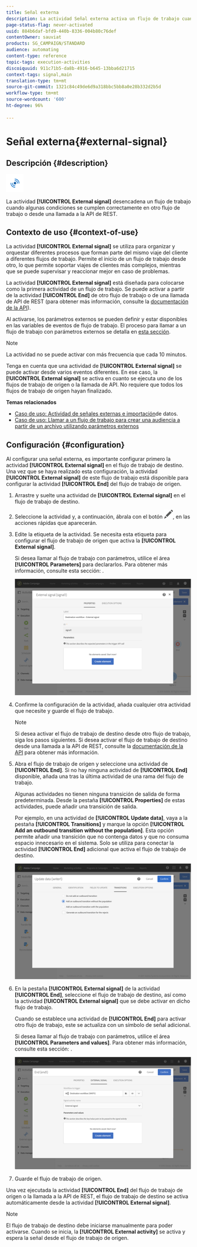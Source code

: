 ```yaml
---
title: Señal externa
description: La actividad Señal externa activa un flujo de trabajo cuando se cumplen correctamente algunas condiciones en otro flujo de trabajo.
page-status-flag: never-activated
uuid: 884b6daf-bfd9-440b-8336-004b80c76def
contentOwner: sauviat
products: SG_CAMPAIGN/STANDARD
audience: automating
content-type: reference
topic-tags: execution-activities
discoiquuid: 911c71b5-da8b-4916-b645-13bba6d21715
context-tags: signal,main
translation-type: tm+mt
source-git-commit: 1321c84c49de6d9a318bbc5bb8a0e28b332d2b5d
workflow-type: tm+mt
source-wordcount: '600'
ht-degree: 96%

---
```



# Señal externa{#external-signal}

## Descripción {#description}

![](assets/signal.png)

La actividad **[!UICONTROL External signal]** desencadena un flujo de trabajo cuando algunas condiciones se cumplen correctamente en otro flujo de trabajo o desde una llamada a la API de REST.

## Contexto de uso {#context-of-use}

La actividad **[!UICONTROL External signal]** se utiliza para organizar y orquestar diferentes procesos que forman parte del mismo viaje del cliente a diferentes flujos de trabajo. Permite el inicio de un flujo de trabajo desde otro, lo que permite soportar viajes de clientes más complejos, mientras que se puede supervisar y reaccionar mejor en caso de problemas.

La actividad **[!UICONTROL External signal]** está diseñada para colocarse como la primera actividad de un flujo de trabajo. Se puede activar a partir de la actividad **[!UICONTROL End]** de otro flujo de trabajo o de una llamada de API de REST (para obtener más información, consulte la [documentación de la API](../../api/using/triggering-a-signal-activity.md)).

Al activarse, los parámetros externos se pueden definir y estar disponibles en las variables de eventos de flujo de trabajo. El proceso para llamar a un flujo de trabajo con parámetros externos se detalla en [esta sección](../../automating/using/calling-a-workflow-with-external-parameters.md).

>[!NOTE]
>
>La actividad no se puede activar con más frecuencia que cada 10 minutos.

Tenga en cuenta que una actividad de **[!UICONTROL External signal]** se puede activar desde varios eventos diferentes. En ese caso, la **[!UICONTROL External signal]** se activa en cuanto se ejecuta uno de los flujos de trabajo de origen o la llamada de API. No requiere que todos los flujos de trabajo de origen hayan finalizado.

**Temas relacionados**

* [Caso de uso: Actividad de señales externas e importación](../../automating/using/external-signal-data-import.md)de datos.
* [Caso de uso: Llamar a un flujo de trabajo para crear una audiencia a partir de un archivo utilizando parámetros externos](../../automating/using/use-case-calling-workflow.md)

## Configuración {#configuration}

Al configurar una señal externa, es importante configurar primero la actividad **[!UICONTROL External signal]** en el flujo de trabajo de destino. Una vez que se haya realizado esta configuración, la actividad **[!UICONTROL External signal]** de este flujo de trabajo está disponible para configurar la actividad **[!UICONTROL End]** del flujo de trabajo de origen.

1. Arrastre y suelte una actividad de **[!UICONTROL External signal]** en el flujo de trabajo de destino.
1. Seleccione la actividad y, a continuación, ábrala con el botón ![](assets/edit_darkgrey-24px.png), en las acciones rápidas que aparecerán.
1. Edite la etiqueta de la actividad. Se necesita esta etiqueta para configurar el flujo de trabajo de origen que activa la **[!UICONTROL External signal]**.

   Si desea llamar al flujo de trabajo con parámetros, utilice el área **[!UICONTROL Parameters]** para declararlos. Para obtener más información, consulte esta sección: [](../../automating/using/declaring-parameters-external-signal.md).

   ![](assets/external_signal_configuration.png)

1. Confirme la configuración de la actividad, añada cualquier otra actividad que necesite y guarde el flujo de trabajo.

   >[!NOTE]
   >
   >Si desea activar el flujo de trabajo de destino desde otro flujo de trabajo, siga los pasos siguientes. Si desea activar el flujo de trabajo de destino desde una llamada a la API de REST, consulte la [documentación de la API](../../api/using/triggering-a-signal-activity.md) para obtener más información.

1. Abra el flujo de trabajo de origen y seleccione una actividad de **[!UICONTROL End]**. Si no hay ninguna actividad de **[!UICONTROL End]** disponible, añada una tras la última actividad de una rama del flujo de trabajo.

   Algunas actividades no tienen ninguna transición de salida de forma predeterminada. Desde la pestaña **[!UICONTROL Properties]** de estas actividades, puede añadir una transición de salida.

   Por ejemplo, en una actividad de **[!UICONTROL Update data]**, vaya a la pestaña **[!UICONTROL Transitions]** y marque la opción **[!UICONTROL Add an outbound transition without the population]**. Esta opción permite añadir una transición que no contenga datos y que no consuma espacio innecesario en el sistema. Solo se utiliza para conectar la actividad **[!UICONTROL End]** adicional que activa el flujo de trabajo de destino.

   ![](assets/external_signal_empty_transition.png)

1. En la pestaña **[!UICONTROL External signal]** de la actividad **[!UICONTROL End]**, seleccione el flujo de trabajo de destino, así como la actividad **[!UICONTROL External signal]** que se debe activar en dicho flujo de trabajo.

   Cuando se establece una actividad de **[!UICONTROL End]** para activar otro flujo de trabajo, este se actualiza con un símbolo de señal adicional.

   Si desea llamar al flujo de trabajo con parámetros, utilice el área **[!UICONTROL Parameters and values]**. Para obtener más información, consulte esta sección: [](../../automating/using/defining-parameters-calling-workflow.md).

   ![](assets/external_signal_end.png)

1. Guarde el flujo de trabajo de origen.

Una vez ejecutada la actividad **[!UICONTROL End]** del flujo de trabajo de origen o la llamada a la API de REST, el flujo de trabajo de destino se activa automáticamente desde la actividad **[!UICONTROL External signal]**.

>[!NOTE]
>
>El flujo de trabajo de destino debe iniciarse manualmente para poder activarse. Cuando se inicia, la **[!UICONTROL External activity]** se activa y espera la señal desde el flujo de trabajo de origen.
